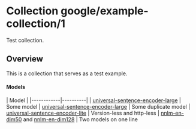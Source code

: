 # Collection google/example-collection/1
Test collection.

<!-- module-type: text-embedding -->
<!-- network-architecture: DAN -->
<!-- network-architecture: Transformer -->
<!-- language: en -->

## Overview
This is a collection that serves as a test example.

#### Models

| Model      |
|------------|----------|
| [universal-sentence-encoder-large](https://tfhub.dev/google/universal-sentence-encoder-large/3) | Some model
| [universal-sentence-encoder-large](https://tfhub.dev/google/universal-sentence-encoder-large/3) | Some duplicate model
| [universal-sentence-encoder-lite](https://tfhub.dev/google/universal-sentence-encoder-lite) | Version-less and http-less
| [nnlm-en-dim50](https://tfhub.dev/google/nnlm-en-dim50) and [nnlm-en-dim128](https://tfhub.dev/google/nnlm-en-dim128/1) | Two models on one line
